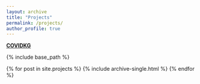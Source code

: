```yaml
---
layout: archive
title: "Projects"
permalink: /projects/
author_profile: true
---
```


[**COVIDKG**](http://covidkg.org/)

{% include base_path %}


{% for post in site.projects %}
  {% include archive-single.html %}
{% endfor %}

